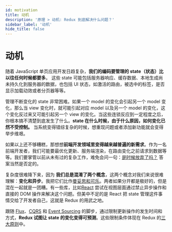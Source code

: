 ```yaml
---
id: motivation
title: 动机
description: '原理 > 动机: Redux 到底解决什么问题？'
sidebar_label: '动机'
hide_title: false
---
```


# 动机

随着 JavaScript 单页应用开发日趋复杂，**我们的编码要管理的 state（状态）比以往任何时候都要多**。 这些 state 可能包括服务器响应、缓存数据、本地生成尚未持久化到服务器的数据，也包括 UI 状态，如激活的路由，被选中的标签，是否显示加载动效或者分页器等等。

管理不断变化的 state 非常困难。如果一个 model 的变化会引起另一个 model 变化，那么当 view 变化时，就可能引起对应 model 以及另一个 model 的变化，这个变化反过来又可能引起另一个 view 的变化。当这些连锁反应到一定程度之后，你根本搞不清楚到底发生了什么。**state 在什么时候，由于什么原因，如何变化已然不受控制。** 当系统变得错综复杂的时候，想重现问题或者添加新功能就会变得举步维艰。

如果以上还不够糟糕，那想想**前端开发领域里变得越来越普遍的新需求**。作为一名前端开发者，我们可能要最优化更新、服务端渲染，在路由变化之前请求到数据等等。我们要掌管以前从未有过的复杂工作，难免会问一句：[是时候放弃了吗？](https://www.quirksmode.org/blog/archives/2015/07/stop_pushing_th.html) 答案当然是否定的。

复杂度很难降下来，因为 **我们总是混淆了两个概念**，这两个概念对我们来说很难理解：**变化和异步**。我把它们比作[曼妥思和可乐](https://en.wikipedia.org/wiki/Diet_Coke_and_Mentos_eruption)。两者如果分开都是极好的，但是混在一起就是一团糟。有一些库，比如[React](https://facebook.github.io/react) 尝试在视图层面通过禁止异步操作和直接的 DOM 操作来解决这个问题。但美中不足的是 React 把 state 管理这件事情交给了开发者自己，这就是 Redux 的用武之地。

跟随 [Flux](https://facebook.github.io/flux)、[CQRS](https://martinfowler.com/bliki/CQRS.html) 和 [Event Sourcing](https://martinfowler.com/eaaDev/EventSourcing.html) 的脚步，通过限制更新操作的发生时间和方式，**Redux 试图让 state 的变化变得可预测**。这些限制条件体现在 Redux 的[三大原则](ThreePrinciples.md)中。
